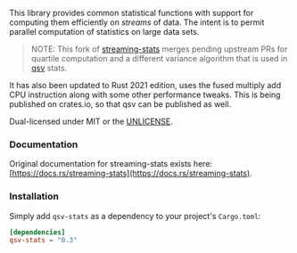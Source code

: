 This library provides common statistical functions with support for computing them
efficiently on *streams* of data. The intent is to permit parallel computation of
statistics on large data sets.

> NOTE: This fork of [streaming-stats](https://github.com/BurntSushi/rust-stats) merges 
pending upstream PRs for quartile computation and a different variance algorithm 
that is used in [qsv](https://github.com/jqnatividad/qsv) stats.

It has also been updated to Rust 2021 edition, uses the fused multiply add CPU instruction
along with some other performance tweaks.
This is being published on crates.io, so that qsv can be published as well.

Dual-licensed under MIT or the [UNLICENSE](http://unlicense.org).


### Documentation

Original documentation for streaming-stats exists here:
[https://docs.rs/streaming-stats](https://docs.rs/streaming-stats).


### Installation

Simply add `qsv-stats` as a dependency to your project's `Cargo.toml`:

```toml
[dependencies]
qsv-stats = "0.3"
```
